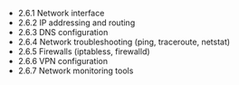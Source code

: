 

- 2.6.1 Network interface
- 2.6.2 IP addressing and routing
- 2.6.3 DNS configuration
- 2.6.4 Network troubleshooting (ping, traceroute, netstat)
- 2.6.5 Firewalls (iptabless, firewalld)
- 2.6.6 VPN configuration
- 2.6.7 Network monitoring tools